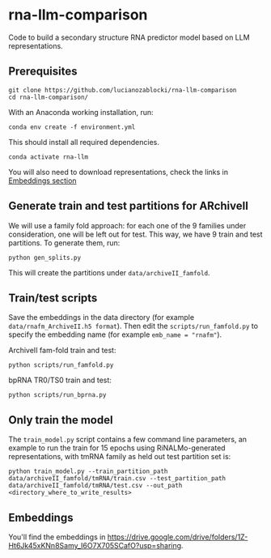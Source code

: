 # rna-llm-comparison
Code to build a secondary structure RNA predictor model based on LLM representations.

## Prerequisites

```
git clone https://github.com/lucianozablocki/rna-llm-comparison
cd rna-llm-comparison/
```

With an Anaconda working installation, run:

```
conda env create -f environment.yml
```

This should install all required dependencies.

```
conda activate rna-llm
```

You will also need to download representations, check the links in [Embeddings section](README.md#embeddings)

## Generate train and test partitions for ARchiveII

We will use a family fold approach: for each one of the 9 families under consideration, one will be left out for test. This way, we have 9 train and test partitions. To generate them, run:

```
python gen_splits.py
```

This will create the partitions under `data/archiveII_famfold`.

## Train/test scripts

Save the embeddings in the data directory (for example `data/rnafm_ArchiveII.h5 format`).
Then edit the `scripts/run_famfold.py` to specify the embedding name (for example `emb_name = "rnafm"`).

ArchiveII fam-fold train and test:

```
python scripts/run_famfold.py
```

bpRNA TR0/TS0 train and test:

```
python scripts/run_bprna.py
```

## Only train the model

The `train_model.py` script contains a few command line parameters, an example to run the train for 15 epochs using RiNALMo-generated representations, with tmRNA family as held out test partition set is:

```
python train_model.py --train_partition_path data/archiveII_famfold/tmRNA/train.csv --test_partition_path data/archiveII_famfold/tmRNA/test.csv --out_path <directory_where_to_write_results>
```

## Embeddings
You'll find the embeddings in https://drive.google.com/drive/folders/1Z-Ht6Jk45xKNn8Samy_I6O7X705SCafO?usp=sharing. 
